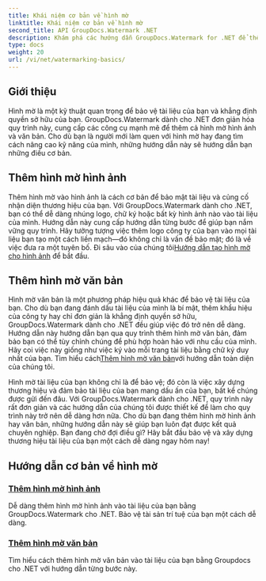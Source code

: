 ```yaml
---
title: Khái niệm cơ bản về hình mờ
linktitle: Khái niệm cơ bản về hình mờ
second_title: API GroupDocs.Watermark .NET
description: Khám phá các hướng dẫn GroupDocs.Watermark for .NET để thêm hình mờ hình ảnh và văn bản một cách dễ dàng. Bảo vệ tài liệu của bạn bằng những hướng dẫn dễ làm theo này.
type: docs
weight: 20
url: /vi/net/watermarking-basics/
---
```

## Giới thiệu
Hình mờ là một kỹ thuật quan trọng để bảo vệ tài liệu của bạn và khẳng định quyền sở hữu của bạn. GroupDocs.Watermark dành cho .NET đơn giản hóa quy trình này, cung cấp các công cụ mạnh mẽ để thêm cả hình mờ hình ảnh và văn bản. Cho dù bạn là người mới làm quen với hình mờ hay đang tìm cách nâng cao kỹ năng của mình, những hướng dẫn này sẽ hướng dẫn bạn những điều cơ bản.

## Thêm hình mờ hình ảnh

Thêm hình mờ vào hình ảnh là cách cơ bản để bảo mật tài liệu và củng cố nhận diện thương hiệu của bạn. Với GroupDocs.Watermark dành cho .NET, bạn có thể dễ dàng nhúng logo, chữ ký hoặc bất kỳ hình ảnh nào vào tài liệu của mình. Hướng dẫn này cung cấp hướng dẫn từng bước để giúp bạn nắm vững quy trình. Hãy tưởng tượng việc thêm logo công ty của bạn vào mọi tài liệu bạn tạo một cách liền mạch—đó không chỉ là vấn đề bảo mật; đó là về việc đưa ra một tuyên bố. Đi sâu vào của chúng tôi[Hướng dẫn tạo hình mờ cho hình ảnh](./add-image-watermark/) để bắt đầu.

## Thêm hình mờ văn bản

 Hình mờ văn bản là một phương pháp hiệu quả khác để bảo vệ tài liệu của bạn. Cho dù bạn đang đánh dấu tài liệu của mình là bí mật, thêm khẩu hiệu của công ty hay chỉ đơn giản là khẳng định quyền sở hữu, GroupDocs.Watermark dành cho .NET đều giúp việc đó trở nên dễ dàng. Hướng dẫn này hướng dẫn bạn qua quy trình thêm hình mờ văn bản, đảm bảo bạn có thể tùy chỉnh chúng để phù hợp hoàn hảo với nhu cầu của mình. Hãy coi việc này giống như việc ký vào mỗi trang tài liệu bằng chữ ký duy nhất của bạn. Tìm hiểu cách[Thêm hình mờ văn bản](./add-text-watermark/)với hướng dẫn toàn diện của chúng tôi.

Hình mờ tài liệu của bạn không chỉ là để bảo vệ; đó còn là việc xây dựng thương hiệu và đảm bảo tài liệu của bạn mang dấu ấn của bạn, bất kể chúng được gửi đến đâu. Với GroupDocs.Watermark dành cho .NET, quy trình này rất đơn giản và các hướng dẫn của chúng tôi được thiết kế để làm cho quy trình này trở nên dễ dàng hơn nữa. Cho dù bạn đang thêm hình mờ hình ảnh hay văn bản, những hướng dẫn này sẽ giúp bạn luôn đạt được kết quả chuyên nghiệp. Bạn đang chờ đợi điều gì? Hãy bắt đầu bảo vệ và xây dựng thương hiệu tài liệu của bạn một cách dễ dàng ngay hôm nay!

## Hướng dẫn cơ bản về hình mờ
### [Thêm hình mờ hình ảnh](./add-image-watermark/)
Dễ dàng thêm hình mờ hình ảnh vào tài liệu của bạn bằng GroupDocs.Watermark cho .NET. Bảo vệ tài sản trí tuệ của bạn một cách dễ dàng.
### [Thêm hình mờ văn bản](./add-text-watermark/)
Tìm hiểu cách thêm hình mờ văn bản vào tài liệu của bạn bằng Groupdocs cho .NET với hướng dẫn từng bước này.